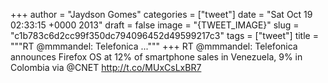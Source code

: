 
+++
author = "Jaydson Gomes"
categories = ["tweet"]
date = "Sat Oct 19 02:33:15 +0000 2013"
draft = false
image = "{TWEET_IMAGE}"
slug = "c1b783c6d2cc99f350dc794096452d49599217c3"
tags = ["tweet"]
title = """RT @mmmandel: Telefonica ..."""
+++
RT @mmmandel: Telefonica announces Firefox OS at 12% of smartphone sales in Venezuela, 9% in Colombia via @CNET  http://t.co/MUxCsLxBR7
